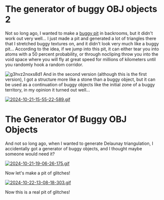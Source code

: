 # The generator of buggy OBJ objects 2

Not so long ago, I wanted to make a [buggy pit](https://www.reddit.com/r/backrooms/comments/1dmbht6/locations_for_level_0_in_the_backrooms/) in backrooms, but it didn't work out very well... I just made a pit and generated a lot of triangles there that I stretched buggy textures on, and it didn't look very much like a buggy pit... According to the idea, if we jump into this pit, it can either tear you into atoms with a 50 percent probability, or through nocliping throw you into the void space where you will fly at great speed for millions of kilometers until you randomly hook a random corridor.

![g3hvz2noxs8d1](https://github.com/user-attachments/assets/289e589f-b1ef-41eb-b84c-81d291edcebb)
And in the second version (although this is the first version), I got a structure more like a stone than a buggy object, but it can be used as a continuation of buggy objects like the initial zone of a buggy territory, in my opinion it turned out well...

[![2024-10-21-15-55-22-589.gif](https://i.postimg.cc/J4SHq9KH/2024-10-21-15-55-22-589.gif)](https://postimg.cc/MvbGZ3Cz)

# The Generator Of Buggy OBJ Objects

And not so long ago, when I wanted to generate Delaunay triangulation, I accidentally got a generator of buggy objects, and I thought maybe someone would need it?

[![2024-10-21-19-06-26-175.gif](https://i.postimg.cc/fbZFbRXZ/2024-10-21-19-06-26-175.gif)](https://postimg.cc/Js6K6mPd)

Now let's make a pit of glitches! 

[![2024-10-22-13-08-18-303.gif](https://i.postimg.cc/Y9kZk0xK/2024-10-22-13-08-18-303.gif)](https://postimg.cc/NyJpkgVp)

Now this is a real pit of glitches!
